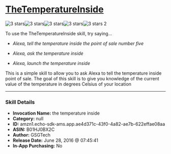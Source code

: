 # [TheTemperatureInside](http://alexa.amazon.com/#skills/amzn1.echo-sdk-ams.app.ae4d371c-43f0-4a82-ae7b-622effae08aa)
![3 stars](../../images/ic_star_black_18dp_1x.png)![3 stars](../../images/ic_star_black_18dp_1x.png)![3 stars](../../images/ic_star_black_18dp_1x.png)![3 stars](../../images/ic_star_border_black_18dp_1x.png)![3 stars](../../images/ic_star_border_black_18dp_1x.png) 2

To use the TheTemperatureInside skill, try saying...

* *Alexa, tell the temperature inside the point of sale number five*

* *Alexa, ask the temperature inside*

* *Alexa, launch the temperature inside*

This is a simple skill to allow you to ask Alexa to tell the temperature inside point of sale. The goal of this skill is to give you knowledge of the current value of the temperature in degrees Celsius of your location

***

### Skill Details

* **Invocation Name:** the temperature inside
* **Category:** null
* **ID:** amzn1.echo-sdk-ams.app.ae4d371c-43f0-4a82-ae7b-622effae08aa
* **ASIN:** B01HJ0BX2C
* **Author:** GSGTech
* **Release Date:** June 28, 2016 @ 07:45:41
* **In-App Purchasing:** No
